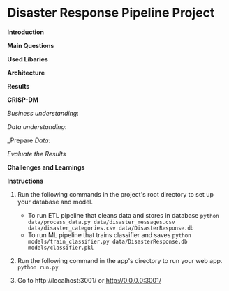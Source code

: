 # Disaster Response Pipeline Project

**Introduction**


**Main Questions**



**Used Libaries**


**Architecture**


**Results**


**CRISP-DM**

_Business_ _understanding_: 

_Data_ _understanding_: 

_Prepare _Data_:
     
_Evaluate_ _the_ _Results_
  

**Challenges and Learnings**

**Instructions**

1. Run the following commands in the project's root directory to set up your database and model.

    - To run ETL pipeline that cleans data and stores in database
        `python data/process_data.py data/disaster_messages.csv data/disaster_categories.csv data/DisasterResponse.db`
    - To run ML pipeline that trains classifier and saves
        `python models/train_classifier.py data/DisasterResponse.db models/classifier.pkl`

2. Run the following command in the app's directory to run your web app.
    `python run.py`

3. Go to http://localhost:3001/ or http://0.0.0.0:3001/ 


